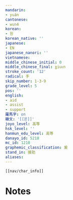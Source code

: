 ```yaml
---
mandarin:
- yuán
cantonese:
- wun4
korean:
- 원
korean_native: ''
japanese:
- EN
japanese_nanori: ''
vietnamese:
middle_chinese_initial: 0
middle_chinese_final: ɣiuᴇn
stroke_count: '12'
radical: 手
skip_number: 1-3-9
grade_level: 5
pos: ''
english:
- aid
- assist
- support
羅馬字: on
韓文: '[[온]]'
joyo_level: 高等
hsk_level: ''
hanmun_edu_level: 高等
danayo_id: 5218
mc_id: 1210
graphemic_classification: 爰
stand_in: 援助
aliases:
---
```

```meta-bind-embed
[[nav/char_info]]
```

# Notes
